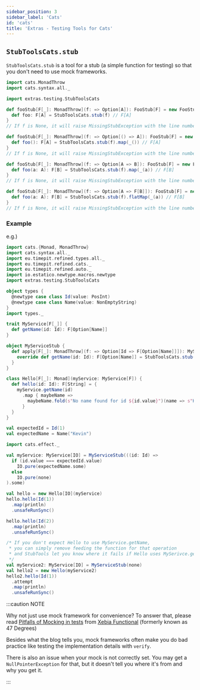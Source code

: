 ```yaml
---
sidebar_position: 3
sidebar_label: 'Cats'
id: 'cats'
title: 'Extras - Testing Tools for Cats'
---
```


## `StubToolsCats.stub`
`StubToolsCats.stub` is a tool for a stub (a simple function for testing) so that you don't need to use mock frameworks.

```scala
import cats.MonadThrow
import cats.syntax.all._

import extras.testing.StubToolsCats
```

```scala
def fooStub[F[_]: MonadThrow](f: => Option[A]): FooStub[F] = new FooStub[F] {
  def foo: F[A] = StubToolsCats.stub(f) // F[A]
}
// If f is None, it will raise MissingStubException with the line number pointing where it's missing
```

```scala
def fooStub[F[_]: MonadThrow](f: => Option[() => A]): FooStub[F] = new FooStub[F] {
  def foo(): F[A] = StubToolsCats.stub(f).map(_()) // F[A]
}
// If f is None, it will raise MissingStubException with the line number pointing where it's missing
```
```scala
def fooStub[F[_]: MonadThrow](f: => Option[A => B]): FooStub[F] = new FooStub[F] {
  def foo(a: A): F[B] = StubToolsCats.stub(f).map(_(a)) // F[B]
}
// If f is None, it will raise MissingStubException with the line number pointing where it's missing
```
```scala
def fooStub[F[_]: MonadThrow](f: => Option[A => F[B]]): FooStub[F] = new FooStub[F] {
  def foo(a: A): F[B] = StubToolsCats.stub(f).flatMap(_(a)) // F[B]
}
// If f is None, it will raise MissingStubException with the line number pointing where it's missing
```

### Example

e.g.)

```scala mdoc:reset-object:height=4
import cats.{Monad, MonadThrow}
import cats.syntax.all._
import eu.timepit.refined.types.all._
import eu.timepit.refined.cats._
import eu.timepit.refined.auto._
import io.estatico.newtype.macros.newtype
import extras.testing.StubToolsCats

object types {
  @newtype case class Id(value: PosInt)
  @newtype case class Name(value: NonEmptyString)
}
import types._

trait MyService[F[_]] {
  def getName(id: Id): F[Option[Name]]
}

object MyServiceStub {
  def apply[F[_]: MonadThrow](f: => Option[Id => F[Option[Name]]]): MyService[F] = new MyService[F] {
    override def getName(id: Id): F[Option[Name]] = StubToolsCats.stub(f).flatMap(_(id))
  }
}

class Hello[F[_]: Monad](myService: MyService[F]) {
  def hello(id: Id): F[String] = {
    myService.getName(id)
      .map { maybeName =>
        maybeName.fold(s"No name found for id ${id.value}")(name => s"Hello ${name.value}")
      }
  }
}

val expectedId = Id(1)
val expectedName = Name("Kevin")

import cats.effect._

val myService: MyService[IO] = MyServiceStub(((id: Id) =>
  if (id.value === expectedId.value)
    IO.pure(expectedName.some)
  else
    IO.pure(none)
).some)
```
```scala mdoc:nest
val hello = new Hello[IO](myService)
hello.hello(Id(1))
  .map(println)
  .unsafeRunSync()
```
```scala mdoc:nest
hello.hello(Id(2))
  .map(println)
  .unsafeRunSync()
```

```scala mdoc:nest:height=6
/* If you don't expect Hello to use MyService.getName,
 * you can simply remove feeding the function for that operation
 * and StubTools let you know where it fails if Hello uses MySerivce.getName.
 */
val myService2: MyService[IO] = MyServiceStub(none)
val hello2 = new Hello(myService2)
hello2.hello(Id(1))
  .attempt
  .map(println)
  .unsafeRunSync()
```

:::caution NOTE

Why not just use mock framework for convenience? To answer that, please read [Pitfalls of Mocking in tests](https://www.47deg.com/blog/mocking-and-how-to-avoid-it) from [Xebia Functional](https://www.47deg.com) (formerly known as 47 Degrees)

Besides what the blog tells you, mock frameworks often make you do bad practice like testing the implementation details with `verify`.

There is also an issue when your mock is not correctly set. You may get a `NullPointerException` for that, but it doesn't tell you where it's from and why you get it.

:::
